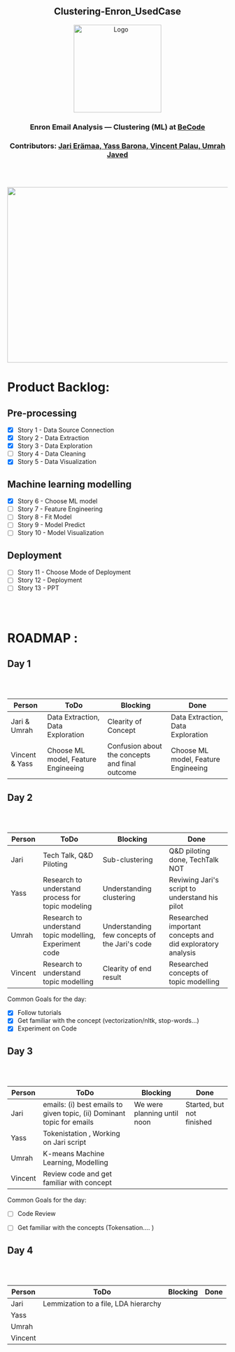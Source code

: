<h2 align="center">Clustering-Enron_UsedCase</h2> 
<p align="center"><img src="https://becode.org/app/uploads/2021/06/logo-becode.png" alt="Logo" width="200" height="200"></a></p>
<h3 align="center"> Enron Email Analysis — Clustering (ML) at <a href="https://github.com/becodeorg"><strong>BeCode</strong></a></center>
<h3 align="center"> Contributors: <a href="https://github.com/jarieramaa">Jari Erämaa, <a href="https://github.com/yassbarona">Yass Barona, <a href="https://github.com/VincentPalau">Vincent Palau, <a href="https://github.com/UmrahJaved">Umrah Javed</a></h3><br><br>
  
<p align="center"><img src="https://user-images.githubusercontent.com/96992159/162693719-ab5c4ff5-a9d2-412e-836d-282dfd462c55.png" width="800" height="400"></p>
<h1>Product Backlog:</h1> 

## Pre-processing
- [X] Story 1 - Data Source Connection  
- [X] Story 2 - Data Extraction  
- [X] Story 3 - Data Exploration  
- [ ] Story 4 - Data Cleaning  
- [X] Story 5 - Data Visualization  

## Machine learning modelling
- [X] Story 6 - Choose ML model  
- [ ] Story 7 - Feature Engineering  
- [ ] Story 8 - Fit Model  
- [ ] Story 9 - Model Predict  
- [ ] Story 10 - Model Visualization  

## Deployment
- [ ] Story 11 - Choose Mode of Deployment  
- [ ] Story 12 - Deployment  
- [ ] Story 13 - PPT  
  
<br><br>
<h1>ROADMAP :</h1>
<h2> Day 1 </h2><br><br>  

| Person      | ToDo | Blocking       | Done   |
| ---------- | ---- | ------------- | ---------
| Jari & Umrah      | Data Extraction, Data Exploration   | Clearity of Concept      | Data Extraction, Data Exploration 
| Vincent & Yass |  Choose ML model, Feature Engineeing | Confusion about the concepts and final outcome | Choose ML model, Feature Engineeing

 
<h2> Day 2 </h2><br><br>
  
| Person      | ToDo | Blocking       | Done |
| ---------- | ---- | ------------- | ----------|
| Jari      |  Tech Talk, Q&D Piloting | Sub-clustering | Q&D piloting done, TechTalk NOT|
| Yass |   Research to understand process for topic modeling |Understanding clustering| Reviwing Jari's script to understand his pilot 
| Umrah |   Research to understand topic modelling, Experiment code| Understanding few concepts of the Jari's code  | Researched important concepts and did exploratory analysis
| Vincent      |   Research to understand topic modelling  | Clearity of end result   | Researched concepts of topic modelling

  Common Goals for the day:
  - [X] Follow tutorials
  - [X] Get familiar with the concept (vectorization/nltk, stop-words...)
  - [X] Experiment on Code

 <h2> Day 3 </h2><br><br>
  
| Person      | ToDo | Blocking       | Done |
| ---------- | ---- | ------------- | ----------|
| Jari      | emails: (i) best emails to given topic, (ii) Dominant topic for emails  | We were planning until noon | Started, but not finished |
| Yass | Tokenistation , Working on Jari script|  |
| Umrah | K-means Machine Learning, Modelling  | |
| Vincent      | Review code and get familiar with concept   |  |
 
  Common Goals for the day:
  - [ ] Code Review
  - [ ] Get familiar with the concepts (Tokensation.... )
   
 
  
  <h2> Day 4 </h2><br><br>
  
| Person      | ToDo | Blocking       | Done|
| ---------- | ---- | ------------- | --------
| Jari      | Lemmization to a file, LDA hierarchy   |       |
| Yass |     |  |
| Umrah |   | |
| Vincent      |    |  |

  
  
  
  

